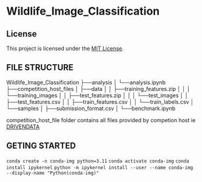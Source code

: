 # Wildlife_Image_Classification

## License

This project is licensed under the [MIT License](https://opensource.org/license/MIT).



## FILE STRUCTURE

Wildlife_Image_Classification
├──analysis
│   └──analysis.ipynb
├──competition_host_files
│   ├──data
│   │   ├──training_features.zip
│   │   │  └──training_images
│   │   ├──test_features.zip
│   │   │ └──test_images
│   │   ├──test_features.csv
│   │   ├──train_features.csv
│   │   └──train_labels.csv
│   └──samples
│       ├──submission_format.csv
│       └──benchmark.ipynb

competition_host_file folder contains all files provided by competion host ie [DRIVENDATA](https://www.drivendata.org/competitions/87/competition-image-classification-wildlife-conservation/)

## GETING STARTED
`conda create -n conda-img python=3.11`
`conda activate conda-img`
`conda install ipykernel`
`python -m ipykernel install --user --name conda-img --display-name "Python(conda-img)"`
